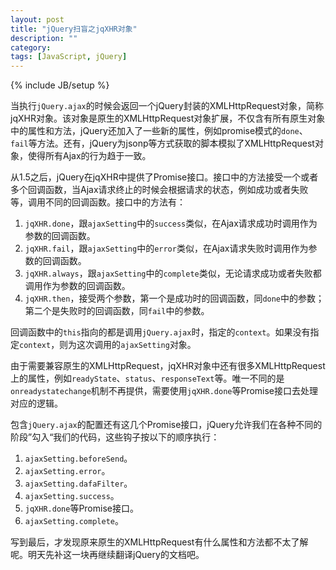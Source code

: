 ```yaml
---
layout: post
title: "jQuery扫盲之jqXHR对象"
description: ""
category: 
tags: [JavaScript, jQuery]
---
```

{% include JB/setup %}

当执行`jQuery.ajax`的时候会返回一个jQuery封装的XMLHttpRequest对象，简称jqXHR对象。该对象是原生的XMLHttpRequest对象扩展，不仅含有所有原生对象中的属性和方法，jQuery还加入了一些新的属性，例如promise模式的`done`、`fail`等方法。还有，jQuery为jsonp等方式获取的脚本模拟了XMLHttpRequest对象，使得所有Ajax的行为趋于一致。

从1.5之后，jQuery在jqXHR中提供了Promise接口。接口中的方法接受一个或者多个回调函数，当Ajax请求终止的时候会根据请求的状态，例如成功或者失败等，调用不同的回调函数。接口中的方法有：

1. `jqXHR.done`，跟`ajaxSetting`中的`success`类似，在Ajax请求成功时调用作为参数的回调函数。
2. `jqXHR.fail`，跟`ajaxSetting`中的`error`类似，在Ajax请求失败时调用作为参数的回调函数。
3. `jqXHR.always`，跟`ajaxSetting`中的`complete`类似，无论请求成功或者失败都调用作为参数的回调函数。
4. `jqXHR.then`，接受两个参数，第一个是成功时的回调函数，同`done`中的参数；第二个是失败时的回调函数，同`fail`中的参数。

回调函数中的`this`指向的都是调用`jQuery.ajax`时，指定的`context`。如果没有指定`context`，则为这次调用的`ajaxSetting`对象。

由于需要兼容原生的XMLHttpRequest，jqXHR对象中还有很多XMLHttpRequest上的属性，例如`readyState`、`status`、`responseText`等。唯一不同的是`onreadystatechange`机制不再提供，需要使用`jqXHR.done`等Promise接口去处理对应的逻辑。

包含`jQuery.ajax`的配置还有这几个Promise接口，jQuery允许我们在各种不同的阶段”勾入“我们的代码，这些钩子按以下的顺序执行：

1. `ajaxSetting.beforeSend`。
2. `ajaxSetting.error`。
3. `ajaxSetting.dafaFilter`。
4. `ajaxSetting.success`。
5. `jqXHR.done`等Promise接口。
6. `ajaxSetting.complete`。

写到最后，才发现原来原生的XMLHttpRequest有什么属性和方法都不太了解呢。明天先补这一块再继续翻译jQuery的文档吧。
